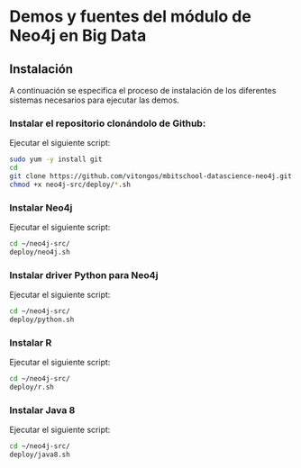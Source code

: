 Demos y fuentes del módulo de Neo4j en Big Data
===============================================

Instalación
-----------

A continuación se especifica el proceso de instalación de los diferentes sistemas necesarios para ejecutar las demos.

### Instalar el repositorio clonándolo de Github:
Ejecutar el siguiente script:
```bash
sudo yum -y install git
cd
git clone https://github.com/vitongos/mbitschool-datascience-neo4j.git neo4j-src
chmod +x neo4j-src/deploy/*.sh
```

### Instalar Neo4j
Ejecutar el siguiente script:
```bash
cd ~/neo4j-src/
deploy/neo4j.sh
```

### Instalar driver Python para Neo4j 
Ejecutar el siguiente script:
```bash
cd ~/neo4j-src/
deploy/python.sh
```

### Instalar R
Ejecutar el siguiente script:
```bash
cd ~/neo4j-src/
deploy/r.sh
```

### Instalar Java 8
Ejecutar el siguiente script:
```bash
cd ~/neo4j-src/
deploy/java8.sh
```


